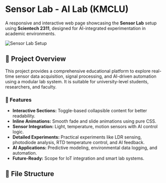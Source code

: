 # Sensor Lab - AI Lab (KMCLU)

A responsive and interactive web page showcasing the **Sensor Lab** setup using **Scientech 2311**, designed for AI-integrated experimentation in academic environments.

![Sensor Lab Setup](sensor-lan01.jpg)

## 📌 Project Overview

This project provides a comprehensive educational platform to explore real-time sensor data acquisition, signal processing, and AI-driven automation using a modular lab system. It is suitable for university-level students, researchers, and faculty.

### 🔬 Features

- **Interactive Sections:** Toggle-based collapsible content for better readability.
- **Inline Animations:** Smooth fade and slide animations using pure CSS.
- **Sensor Integration:** Light, temperature, motion sensors with AI control logic.
- **Detailed Experiments:** Practical experiments like LDR sensing, photodiode analysis, RTD temperature control, and AI feedback.
- **AI Applications:** Predictive modeling, environmental data logging, and automation.
- **Future-Ready:** Scope for IoT integration and smart lab systems.

## 📁 File Structure

